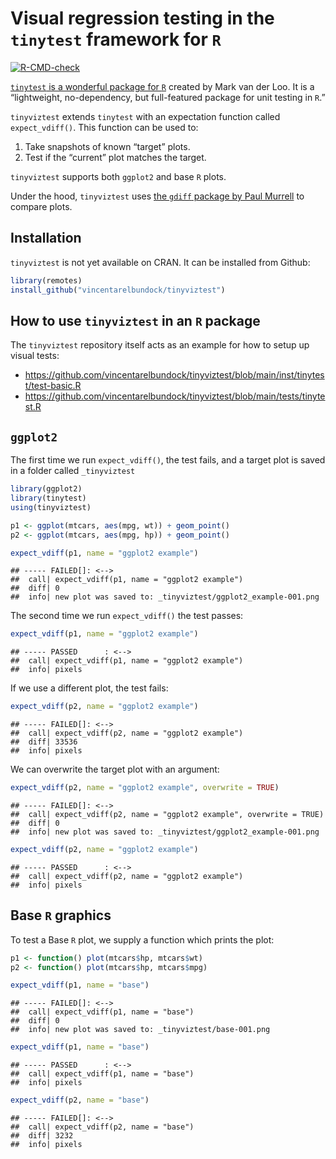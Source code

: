 
# Visual regression testing in the `tinytest` framework for `R`

<!-- badges: start -->

[![R-CMD-check](https://github.com/vincentarelbundock/tinyviztest/workflows/R-CMD-check/badge.svg)](https://github.com/vincentarelbundock/tinyviztest/actions)
<!-- badges: end -->

[`tinytest` is a wonderful package for
`R`](https://cran.r-project.org/package=tinytest) created by Mark van
der Loo. It is a “lightweight, no-dependency, but full-featured package
for unit testing in `R`.”

`tinyviztest` extends `tinytest` with an expectation function called
`expect_vdiff()`. This function can be used to:

1.  Take snapshots of known “target” plots.
2.  Test if the “current” plot matches the target.

`tinyviztest` supports both `ggplot2` and base `R` plots.

Under the hood, `tinyviztest` uses [the `gdiff` package by Paul
Murrell](https://cran.r-project.org/package=gdiff) to compare plots.

## Installation

`tinyviztest` is not yet available on CRAN. It can be installed from
Github:

``` r
library(remotes)
install_github("vincentarelbundock/tinyviztest")
```

## How to use `tinyviztest` in an `R` package

The `tinyviztest` repository itself acts as an example for how to setup
up visual tests:

  - <https://github.com/vincentarelbundock/tinyviztest/blob/main/inst/tinytest/test-basic.R>
  - <https://github.com/vincentarelbundock/tinyviztest/blob/main/tests/tinytest.R>

## `ggplot2`

The first time we run `expect_vdiff()`, the test fails, and a target
plot is saved in a folder called `_tinyviztest`

``` r
library(ggplot2)
library(tinytest)
using(tinyviztest)

p1 <- ggplot(mtcars, aes(mpg, wt)) + geom_point()
p2 <- ggplot(mtcars, aes(mpg, hp)) + geom_point()

expect_vdiff(p1, name = "ggplot2 example")
```

    ## ----- FAILED[]: <-->
    ##  call| expect_vdiff(p1, name = "ggplot2 example")
    ##  diff| 0
    ##  info| new plot was saved to: _tinyviztest/ggplot2_example-001.png

The second time we run `expect_vdiff()` the test passes:

``` r
expect_vdiff(p1, name = "ggplot2 example")
```

    ## ----- PASSED      : <-->
    ##  call| expect_vdiff(p1, name = "ggplot2 example")
    ##  info| pixels

If we use a different plot, the test fails:

``` r
expect_vdiff(p2, name = "ggplot2 example")
```

    ## ----- FAILED[]: <-->
    ##  call| expect_vdiff(p2, name = "ggplot2 example")
    ##  diff| 33536
    ##  info| pixels

We can overwrite the target plot with an argument:

``` r
expect_vdiff(p2, name = "ggplot2 example", overwrite = TRUE)
```

    ## ----- FAILED[]: <-->
    ##  call| expect_vdiff(p2, name = "ggplot2 example", overwrite = TRUE)
    ##  diff| 0
    ##  info| new plot was saved to: _tinyviztest/ggplot2_example-001.png

``` r
expect_vdiff(p2, name = "ggplot2 example")
```

    ## ----- PASSED      : <-->
    ##  call| expect_vdiff(p2, name = "ggplot2 example")
    ##  info| pixels

## Base `R` graphics

To test a Base `R` plot, we supply a function which prints the plot:

``` r
p1 <- function() plot(mtcars$hp, mtcars$wt)
p2 <- function() plot(mtcars$hp, mtcars$mpg)

expect_vdiff(p1, name = "base")
```

    ## ----- FAILED[]: <-->
    ##  call| expect_vdiff(p1, name = "base")
    ##  diff| 0
    ##  info| new plot was saved to: _tinyviztest/base-001.png

``` r
expect_vdiff(p1, name = "base")
```

    ## ----- PASSED      : <-->
    ##  call| expect_vdiff(p1, name = "base")
    ##  info| pixels

``` r
expect_vdiff(p2, name = "base")
```

    ## ----- FAILED[]: <-->
    ##  call| expect_vdiff(p2, name = "base")
    ##  diff| 3232
    ##  info| pixels
